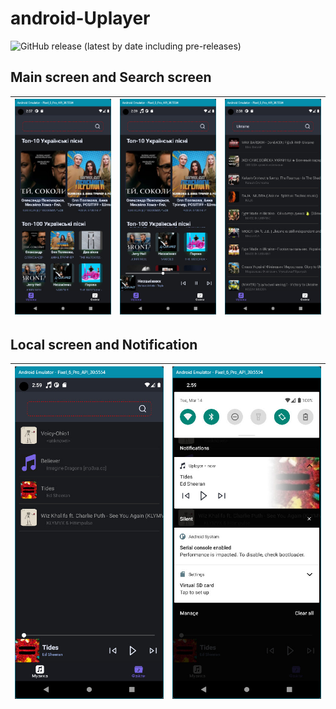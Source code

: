 # android-Uplayer

![GitHub release (latest by date including pre-releases)](https://img.shields.io/github/v/release/StrongerBogdan/android-Uplayer?include_prereleases)


## Main screen and Search screen

| <img src="docs_resources/mainScreen0.jpg"> | <img src="docs_resources/mainScreen.jpg"> | <img src="docs_resources/search.jpg"> |
| ---------------------------------------------- | ------------------------------------------- | ---------------------------------------------- |



## Local screen and Notification

| <img src="docs_resources/localScreen.jpg"> | <img src="docs_resources/notification.jpg"> |
| ---------------------------------------------- | ---------------------------------------------- |
